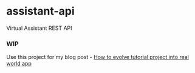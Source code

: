 # assistant-api
Virtual Assistant REST API

### WIP
Use this project for my blog post - [How to evolve tutorial project into real world app](https://gist.github.com/alex-bezverkhniy/dbe0a215527a2be9bf92ee7495d22d2f)

